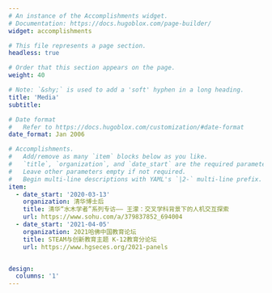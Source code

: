 ```yaml
---
# An instance of the Accomplishments widget.
# Documentation: https://docs.hugoblox.com/page-builder/
widget: accomplishments

# This file represents a page section.
headless: true

# Order that this section appears on the page.
weight: 40

# Note: `&shy;` is used to add a 'soft' hyphen in a long heading.
title: 'Media'
subtitle:

# Date format
#   Refer to https://docs.hugoblox.com/customization/#date-format
date_format: Jan 2006

# Accomplishments.
#   Add/remove as many `item` blocks below as you like.
#   `title`, `organization`, and `date_start` are the required parameters.
#   Leave other parameters empty if not required.
#   Begin multi-line descriptions with YAML's `|2-` multi-line prefix.
item:
  - date_start: '2020-03-13'
    organization: 清华博士后
    title: 清华“水木学者”系列专访—— 王濛：交叉学科背景下的人机交互探索 
    url: https://www.sohu.com/a/379837852_694004
  - date_start: '2021-04-05'
    organization: 2021哈佛中国教育论坛
    title: STEAM与创新教育主题 K-12教育分论坛
    url: https://www.hgseces.org/2021-panels


design:
  columns: '1'
---
```

